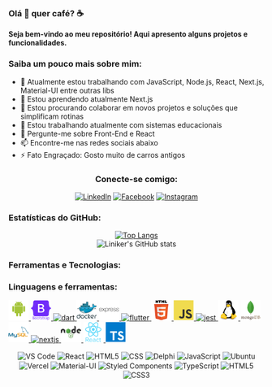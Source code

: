### Olá 👋 quer café? ☕

**Seja bem-vindo ao meu repositório! Aqui apresento alguns projetos e funcionalidades.**

### Saiba um pouco mais sobre mim:

- 🔭 Atualmente estou trabalhando com JavaScript, Node.js, React, Next.js, Material-UI entre outras libs
- 🌱 Estou aprendendo atualmente Next.js
- 👯 Estou procurando colaborar em novos projetos e soluções que simplificam rotinas
- 🤔 Estou trabalhando atualmente com sistemas educacionais
- 💬 Pergunte-me sobre Front-End e React
- 📫 Encontre-me nas redes sociais abaixo
- ⚡ Fato Engraçado: Gosto muito de carros antigos

<div align="center">

### Conecte-se comigo:

[![LinkedIn](https://img.shields.io/badge/LinkedIn-0077B5?style=for-the-badge&logo=linkedin&logoColor=white)](https://www.linkedin.com/in/linikerS)
[![Facebook](https://img.shields.io/badge/Facebook-1877F2?style=for-the-badge&logo=facebook&logoColor=white)](https://www.facebook.com/linikers)
[![Instagram](https://img.shields.io/badge/Instagram-E4405F?style=for-the-badge&logo=instagram&logoColor=white)](https://www.instagram.com/linikers/)

</div>

### Estatísticas do GitHub:

<div align="center">
  <a href="https://github.com/linikers/github-readme-stats">
    <img src="https://github-readme-stats.vercel.app/api/top-langs/?username=linikers&langs_count=8&layout=compact&theme=merko" alt="Top Langs" />
  </a>
  <br/>
  <img src="https://github-readme-stats.vercel.app/api?username=linikers&show_icons=true&theme=merko" alt="Liniker's GitHub stats" />
</div>

### Ferramentas e Tecnologias:

<h3 align="left">Linguagens e ferramentas:</h3>
<p align="left">
  <a href="https://developer.android.com" target="_blank" rel="noreferrer" margin="20px">
    <img src="https://raw.githubusercontent.com/devicons/devicon/master/icons/android/android-original-wordmark.svg" alt="android" width="40" height="40"/>
  </a> 
  <a href="https://getbootstrap.com" target="_blank" rel="noreferrer">
    <img src="https://raw.githubusercontent.com/devicons/devicon/master/icons/bootstrap/bootstrap-plain-wordmark.svg" alt="bootstrap" width="40" height="40"/>
  </a> 
  <a href="https://dart.dev" target="_blank" rel="noreferrer">
    <img src="https://www.vectorlogo.zone/logos/dartlang/dartlang-icon.svg" alt="dart" width="40" height="40"/>
  </a> 
  <a href="https://www.docker.com/" target="_blank" rel="noreferrer">
    <img src="https://raw.githubusercontent.com/devicons/devicon/master/icons/docker/docker-original-wordmark.svg" alt="docker" width="40" height="40"/>
  </a> 
  <a href="https://expressjs.com" target="_blank" rel="noreferrer">
    <img src="https://raw.githubusercontent.com/devicons/devicon/master/icons/express/express-original-wordmark.svg" alt="express" width="40" height="40"/>
  </a> 
  <a href="https://flutter.dev" target="_blank" rel="noreferrer">
    <img src="https://www.vectorlogo.zone/logos/flutterio/flutterio-icon.svg" alt="flutter" width="40" height="40"/>
  </a> 
  <a href="https://www.w3.org/html/" target="_blank" rel="noreferrer">
    <img src="https://raw.githubusercontent.com/devicons/devicon/master/icons/html5/html5-original-wordmark.svg" alt="html5" width="40" height="40"/>
  </a> 
  <a href="https://developer.mozilla.org/en-US/docs/Web/JavaScript" target="_blank" rel="noreferrer">
    <img src="https://raw.githubusercontent.com/devicons/devicon/master/icons/javascript/javascript-original.svg" alt="javascript" width="40" height="40"/>
  </a> 
  <a href="https://jestjs.io" target="_blank" rel="noreferrer">
    <img src="https://www.vectorlogo.zone/logos/jestjsio/jestjsio-icon.svg" alt="jest" width="40" height="40"/>
  </a> 
  <a href="https://www.linux.org/" target="_blank" rel="noreferrer">
    <img src="https://raw.githubusercontent.com/devicons/devicon/master/icons/linux/linux-original.svg" alt="linux" width="40" height="40"/>
  </a> 
  <a href="https://www.mongodb.com/" target="_blank" rel="noreferrer">
    <img src="https://raw.githubusercontent.com/devicons/devicon/master/icons/mongodb/mongodb-original-wordmark.svg" alt="mongodb" width="40" height="40"/>
  </a> 
  <a href="https://www.mysql.com/" target="_blank" rel="noreferrer">
    <img src="https://raw.githubusercontent.com/devicons/devicon/master/icons/mysql/mysql-original-wordmark.svg" alt="mysql" width="40" height="40"/>
  </a> 
  <a href="https://nextjs.org/" target="_blank" rel="noreferrer">
    <img src="https://cdn.worldvectorlogo.com/logos/nextjs-2.svg" alt="nextjs" width="40" height="40"/>
  </a> 
  <a href="https://nodejs.org" target="_blank" rel="noreferrer">
    <img src="https://raw.githubusercontent.com/devicons/devicon/master/icons/nodejs/nodejs-original-wordmark.svg" alt="nodejs" width="40" height="40"/>
  </a> 
  <a href="https://reactjs.org/" target="_blank" rel="noreferrer">
    <img src="https://raw.githubusercontent.com/devicons/devicon/master/icons/react/react-original-wordmark.svg" alt="react" width="40" height="40"/>
  </a> 
  <a href="https://www.typescriptlang.org/" target="_blank" rel="noreferrer">
    <img src="https://raw.githubusercontent.com/devicons/devicon/master/icons/typescript/typescript-original.svg" alt="typescript" width="40" height="40"/>
  </a> 
</p>

<div align="center">
  <img align="center" alt="VS Code" src="https://img.shields.io/badge/Visual_Studio-5C2D91?style=for-the-badge&logo=visual%20studio&logoColor=white">
  <img align="center" alt="React" src="https://img.shields.io/badge/React-20232A?style=for-the-badge&logo=react&logoColor=61DAFB">
  <img align="center" alt="HTML5" src="https://img.shields.io/badge/HTML-239120?style=for-the-badge&logo=html5&logoColor=white">
  <img align="center" alt="CSS" src="https://img.shields.io/badge/CSS-239120?&style=for-the-badge&logo=css3&logoColor=white">
  <img align="center" alt="Delphi" src="https://img.shields.io/badge/Delphi_RAD_Studio-B22222?style=for-the-badge&logo=delphi&logoColor=white">
  <img align="center" alt="JavaScript" src="https://img.shields.io/badge/JavaScript-323330?style=for-the-badge&logo=javascript&logoColor=F7DF1E">
  <img align="center" alt="Ubuntu" src="https://img.shields.io/badge/Ubuntu-E95420?style=for-the-badge&logo=ubuntu&logoColor=white">
  <img align="center" alt="Vercel" src="https://img.shields.io/badge/Vercel-000000?style=for-the-badge&logo=vercel&logoColor=white">
  <img align="center" alt="Material-UI" src="https://img.shields.io/badge/Material--UI-0081CB?style=for-the-badge&logo=material-ui&logoColor=white">
  <img align="center" alt="Styled Components" src="https://img.shields.io/badge/styled--components-DB7093?style=for-the-badge&logo=styled-components&logoColor=white">
  <img align="center" alt="TypeScript" src="https://img.shields.io/badge/TypeScript-007ACC?style=for-the-badge&logo=typescript&logoColor=white">
  <img align="center" alt="HTML5" src="https://img.shields.io/badge/HTML5-E34F26?style=for-the-badge&logo=html5&logoColor=white">
  <img align="center" alt="CSS3" src="https://img.shields.io/badge/CSS3-1572B6?style=for-the-badge&logo=css3&logoColor=white">
</div>
